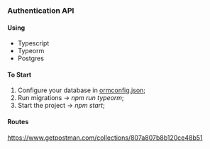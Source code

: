 ### Authentication API

#### Using
- Typescript
- Typeorm
- Postgres

#### To Start
1) Configure your database in [ormconfig.json](ormconfig.json);
2) Run migrations ->  _npm run typeorm_;
3) Start the project ->  _npm start_;

#### Routes
https://www.getpostman.com/collections/807a807b8b120ce48b51
